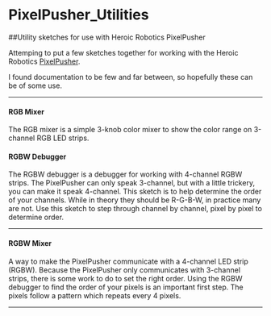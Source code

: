 # PixelPusher_Utilities
##Utility sketches for use with Heroic Robotics PixelPusher

Attemping to put a few sketches together for working with the Heroic Robotics [PixelPusher](heroicrobotics.com/products/pixelpusher).

I found documentation to be few and far between, so hopefully these can be of some use.
***
#### RGB Mixer
The RGB mixer is a simple 3-knob color mixer to show the color range on 3-channel RGB LED strips.

#### RGBW Debugger
The RGBW debugger is a debugger for working with 4-channel RGBW strips.  The PixelPusher can only speak 3-channel, but with a little trickery, you can make it speak 4-channel.
This sketch is to help determine the order of your channels.  While in theory they should be R-G-B-W, in practice many are not.
Use this sketch to step through channel by channel, pixel by pixel to determine order.
***
#### RGBW Mixer
A way to make the PixelPusher communicate with a 4-channel LED strip (RGBW).  Because the PixelPusher only communicates with 3-channel strips, there is some work to do to set the right order.  Using the RGBW debugger to find the order of your pixels is an important first step. The pixels follow a pattern which repeats every 4 pixels.
***
